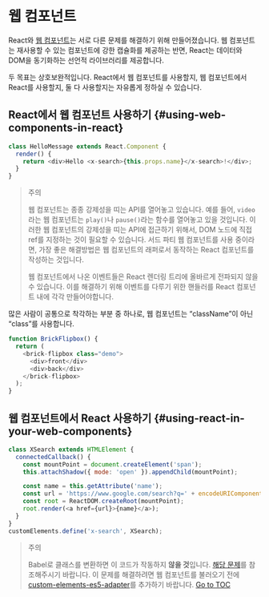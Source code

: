 
# 웹 컴포넌트


React와 [웹 컴포넌트](https://developer.mozilla.org/ko/docs/Web/Web_Components)는 서로 다른 문제를 해결하기 위해 만들어졌습니다. 웹 컴포넌트는 재사용할 수 있는 컴포넌트에 강한 캡슐화를 제공하는 반면, React는 데이터와 DOM을 동기화하는 선언적 라이브러리를 제공합니다.

두 목표는 상호보완적입니다. React에서 웹 컴포넌트를 사용할지, 웹 컴포넌트에서 React를 사용할지, 둘 다 사용할지는 자유롭게 정하실 수 있습니다.

## React에서 웹 컴포넌트 사용하기 {#using-web-components-in-react}

```javascript
class HelloMessage extends React.Component {
  render() {
    return <div>Hello <x-search>{this.props.name}</x-search>!</div>;
  }
}
```

> 주의
>
> 웹 컴포넌트는 종종 강제성을 띠는 API를 열어놓고 있습니다. 예를 들어, `video`라는 웹 컴포넌트는 `play()`나 `pause()`라는 함수를 열어놓고 있을 것입니다. 이러한 웹 컴포넌트의 강제성을 띠는 API에 접근하기 위해서, DOM 노드에 직접 ref를 지정하는 것이 필요할 수 있습니다. 서드 파티 웹 컴포넌트를 사용 중이라면, 가장 좋은 해결방법은 웹 컴포넌트의 래퍼로서 동작하는 React 컴포넌트를 작성하는 것입니다.
>
> 웹 컴포넌트에서 나온 이벤트들은 React 렌더링 트리에 올바르게 전파되지 않을 수 있습니다. 이를 해결하기 위해 이벤트를 다루기 위한 핸들러를 React 컴포넌트 내에 각각 만들어야합니다.

많은 사람이 공통으로 착각하는 부분 중 하나로, 웹 컴포넌트는 “className”이 아닌 “class”를 사용합니다.

```javascript
function BrickFlipbox() {
  return (
    <brick-flipbox class="demo">
      <div>front</div>
      <div>back</div>
    </brick-flipbox>
  );
}
```

## 웹 컴포넌트에서 React 사용하기 {#using-react-in-your-web-components}

```javascript
class XSearch extends HTMLElement {
  connectedCallback() {
    const mountPoint = document.createElement('span');
    this.attachShadow({ mode: 'open' }).appendChild(mountPoint);

    const name = this.getAttribute('name');
    const url = 'https://www.google.com/search?q=' + encodeURIComponent(name);
    const root = ReactDOM.createRoot(mountPoint);
    root.render(<a href={url}>{name}</a>);
  }
}
customElements.define('x-search', XSearch);
```

>주의
>
>Babel로 클래스를 변환하면 이 코드가 작동하지 **않을 것**입니다. [해당 문제](https://github.com/w3c/webcomponents/issues/587)를 참조해주시기 바랍니다.
>이 문제를 해결하려면 웹 컴포넌트를 불러오기 전에 [custom-elements-es5-adapter](https://github.com/webcomponents/polyfills/tree/master/packages/webcomponentsjs#custom-elements-es5-adapterjs)를 추가하기 바랍니다.
<span style="float: footnote;"><a href="./index.html#toc">Go to TOC</a></span>
